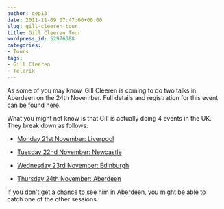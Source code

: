 ```yaml
---
author: gep13
date: 2011-11-09 07:47:00+00:00
slug: gill-cleeren-tour
title: Gill Cleeren Tour
wordpress_id: 52976388
categories:
- Tours
tags:
- Gill Cleeren
- Telerik
---
```


As some of you may know, Gill Cleeren is coming to do two talks in Aberdeen on the 24th November. Full details and registration for this event can be found [here](http://www.aberdeendevelopers.co.uk/post/2011/10/10/ADNUGUK-%E2%80%93-November-2011-Meeting.aspx).




What you might not know is that Gill is actually doing 4 events in the UK. They break down as follows:






  * [Monday 21st November: Liverpool](http://thestack-november2011.eventbrite.com/)


  * [Tuesday 22nd November: Newcastle](http://nebytesgcleerennov2011.eventbrite.com/)


  * [Wednesday 23rd November: Edinburgh](http://gillcleeren2011.eventbrite.co.uk/?ebtv=F)


  * [Thursday 24th November: Aberdeen](http://adnuguk-nov2011.eventbrite.com/?ref=ebtn)



If you don't get a chance to see him in Aberdeen, you might be able to catch one of the other sessions.
